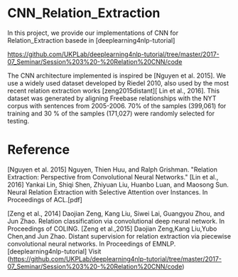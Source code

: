 # CNN_Relation_Extraction
In this project, we provide our implementations of CNN for Relation_Extraction basede in [deeplearning4nlp-tutorial]

https://github.com/UKPLab/deeplearning4nlp-tutorial/tree/master/2017-07_Seminar/Session%203%20-%20Relation%20CNN/code

The CNN architecture implemented is inspired be [Nguyen et al. 2015].
We use a widely used dataset developed by Riedel 2010, also used by the most recent relation extraction works [zeng2015distant][ Lin et al., 2016].
This dataset was generated by aligning Freebase relationships with the NYT corpus with sentences from 2005-2006. 70% of the samples (399,061) for training and 30 \% of the samples (171,027) were randomly selected for testing.




# Reference
[Nguyen et al. 2015] Nguyen, Thien Huu, and Ralph Grishman. "Relation Extraction: Perspective from Convolutional Neural Networks."
[Lin et al., 2016] Yankai Lin, Shiqi Shen, Zhiyuan Liu, Huanbo Luan, and Maosong Sun. Neural Relation Extraction with Selective Attention over Instances. In Proceedings of ACL.[pdf]


[Zeng et al., 2014] Daojian Zeng, Kang Liu, Siwei Lai, Guangyou Zhou, and Jun Zhao. Relation classification via convolutional deep neural network. In Proceedings of COLING.
[Zeng et al.,2015] Daojian Zeng,Kang Liu,Yubo Chen,and Jun Zhao. Distant supervision for relation extraction via piecewise convolutional neural networks. In Proceedings of EMNLP.
[deeplearning4nlp-tutorial] Visit (https://github.com/UKPLab/deeplearning4nlp-tutorial/tree/master/2017-07_Seminar/Session%203%20-%20Relation%20CNN/code)


